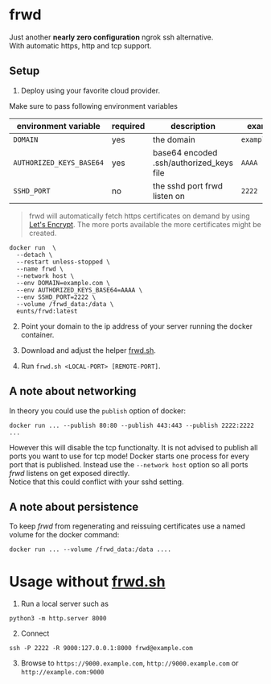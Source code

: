 # frwd
Just another **nearly zero configuration** ngrok ssh alternative.  
With automatic https, http and tcp support.

## Setup
1. Deploy using your favorite cloud provider.

Make sure to pass following environment variables

| environment variable     | required | description                               | example         | default  |
|--------------------------|----------|-------------------------------------------|-----------------|----------|
| `DOMAIN`                 | yes      | the domain                                | `example.com`   |          |
| `AUTHORIZED_KEYS_BASE64` | yes      | base64 encoded .ssh/authorized_keys file  | `AAAA`          |          |
| `SSHD_PORT`              | no       | the sshd port frwd listen on           | `2222`          | `2222`   |

> frwd will automatically fetch https certificates on demand by using [Let's Encrypt](https://letsencrypt.org).
> The more ports available the more certificates might be created.

```shell
docker run  \
  --detach \
  --restart unless-stopped \
  --name frwd \
  --network host \
  --env DOMAIN=example.com \
  --env AUTHORIZED_KEYS_BASE64=AAAA \
  --env SSHD_PORT=2222 \
  --volume /frwd_data:/data \
  eunts/frwd:latest
```
2. Point your domain to the ip address of your server running the docker container.

3. Download and adjust the helper [frwd.sh](frwd.sh).

4. Run `frwd.sh <LOCAL-PORT> [REMOTE-PORT]`.

## A note about networking
In theory you could use the `publish` option of docker:
```shell
docker run ... --publish 80:80 --publish 443:443 --publish 2222:2222 ...
```
However this will disable the tcp functionalty.
It is not advised to publish all ports you want to use for tcp mode!
Docker starts one process for every port that is published.
Instead use the `--network host` option so all ports *frwd* listens on get exposed directly.  
Notice that this could conflict with your sshd setting.

## A note about persistence
To keep *frwd* from regenerating and reissuing certificates use a named volume for the docker command:
```shell
docker run ... --volume /frwd_data:/data ....
```

# Usage without [frwd.sh](frwd.sh)

1. Run a local server such as
```
python3 -m http.server 8000
```
2. Connect
```
ssh -P 2222 -R 9000:127.0.0.1:8000 frwd@example.com
```
3. Browse to `https://9000.example.com`, `http://9000.example.com` or `http://example.com:9000`
